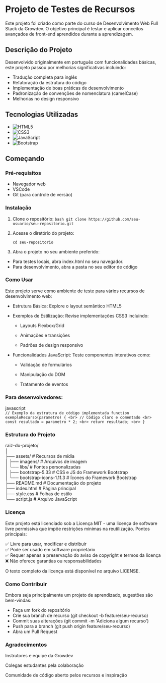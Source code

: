 # Projeto de Testes de Recursos

Este projeto foi criado como parte do curso de Desenvolvimento Web Full Stack da Growdev. O objetivo principal é testar e aplicar conceitos avançados de front-end aprendidos durante a aprendizagem.

## Descrição do Projeto

Desenvolvido originalmente em português com funcionalidades básicas, este projeto passou por melhorias significativas incluindo:

- Tradução completa para inglês
- Refatoração da estrutura do código
- Implementação de boas práticas de desenvolvimento
- Padronização de convenções de nomenclatura (camelCase)
- Melhorias no design responsivo

## Tecnologias Utilizadas

- ![HTML5](https://img.shields.io/badge/HTML5-E34F26?style=for-the-badge&logo=html5&logoColor=white)
- ![CSS3](https://img.shields.io/badge/CSS3-1572B6?style=for-the-badge&logo=css3&logoColor=white)
- ![JavaScript](https://img.shields.io/badge/JavaScript-F7DF1E?style=for-the-badge&logo=javascript&logoColor=black)
- ![Bootstrap](https://img.shields.io/badge/Bootstrap-563D7C?style=for-the-badge&logo=bootstrap&logoColor=white)

## Começando

### Pré-requisitos

- Navegador web
- VSCode
- Git (para controle de versão)

### Instalação

1. Clone o repositório:
`
    bash
    git clone https://github.com/seu-usuario/seu-repositorio.git
`

2. Acesse o diretório do projeto:

    `cd seu-repositorio`

3. Abra o projeto no seu ambiente preferido:

- Para testes locais, abra index.html no seu navegador.
- Para desenvolvimento, abra a pasta no seu editor de código

### Como Usar

Este projeto serve como ambiente de teste para vários recursos de desenvolvimento web:

- Estrutura Básica: Explore o layout semântico HTML5

- Exemplos de Estilização: Revise implementações CSS3 incluindo:

    - Layouts Flexbox/Grid

    - Animações e transições

    - Padrões de design responsivo

- Funcionalidades JavaScript: Teste componentes interativos como:

    - Validação de formulários

    - Manipulação do DOM

    - Tratamento de eventos

### Para desenvolvedores:

javascript <br>
`
    // Exemplo da estrutura de código implementada
    function exemploRecurso(parametro) { <br>
    // Código claro e comentado <br>
    const resultado = parametro * 2; <br>
    return resultado; <br>
    }
`
### Estrutura do Projeto

raiz-do-projeto/ <br>
│<br>
├── assets/                             # Recursos de mídia<br>
│   ├── imagens/                        # Arquivos de imagem<br>
│   └── libs/                           # Fontes personalizadas<br>
│       ├── bootstrap-5.33              # CSS e JS do Framework Bootstrap<br>
│       └── bootstrap-icons-1.11.3      # Ícones do Framework Bootstrap<br>
├── README.md                           # Documentação do projeto<br>
├── index.html                          # Página principal<br>
├── style.css                           # Folhas de estilo<br>
└── script.js                           # Arquivo JavaScript<br>

### Licença

Este projeto está licenciado sob a Licença MIT - uma licença de software livre permissiva que impõe restrições mínimas na reutilização. Pontos principais:

✅ Livre para usar, modificar e distribuir<br>
✅ Pode ser usado em software proprietário<br>
✅ Requer apenas a preservação do aviso de copyright e termos da licença<br>
❌ Não oferece garantias ou responsabilidades<br>

O texto completo da licença está disponível no arquivo LICENSE.

### Como Contribuir

Embora seja principalmente um projeto de aprendizado, sugestões são bem-vindas:

- Faça um fork do repositório
- Crie sua branch de recurso (git checkout -b feature/seu-recurso)
- Commit suas alterações (git commit -m 'Adiciona algum recurso')
- Push para a branch (git push origin feature/seu-recurso)
- Abra um Pull Request

### Agradecimentos

Instrutores e equipe da Growdev

Colegas estudantes pela colaboração

Comunidade de código aberto pelos recursos e inspiração
